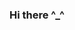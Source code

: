### Hi there ^_^

<!--





                                                                                                                             ![matrix](https://user-images.githubusercontent.com/81412933/143331874-3e0ede14-265f-4a04-94c9-ffa32fc9574e.gif)





                                 
**masoume-pasebani/masoume-pasebani** is a ✨ _special_ ✨ repository because its `README.md` (this file) appears on your GitHub profile.

Here are some ideas to get you started:

- 🔭 I’m currently working on ...
- 🌱 I’m currently learning ...
- 👯 I’m looking to collaborate on ...
- 🤔 I’m looking for help with ...
- 💬 Ask me about ...
- 📫 How to reach me: ...
- 😄 Pronouns: ...
- ⚡ Fun fact: ...
-->
